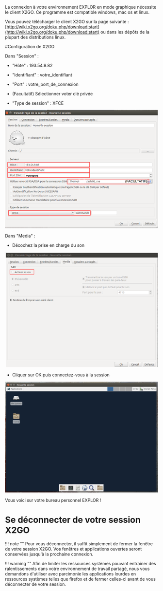 La connexion à votre environnement EXPLOR en mode graphique nécessite le client X2GO.
Ce programme est compatible windows, mac os et linux.

Vous pouvez télécharger le client X2GO sur la page suivante : [http://wiki.x2go.org/doku.php/download:start](http://wiki.x2go.org/doku.php/download:start) ou dans les dépôts de la plupart des distributions linux.

#Configuration de X2GO

Dans "Session" :

* "Hôte" : 193.54.9.82

* "Identifiant" : votre_identifiant

* "Port" : votre_port_de_connexion

* (Facultatif) Sélectionner voter clé privée

* "Type de session" : XFCE

![Screenshot1](images/x2go_config1.png)


Dans "Media" :

* Décochez la prise en charge du son
 
![Screenshot2](images/x2go_config2.png)

* Cliquer sur OK puis connectez-vous à la session
 

![Screenshot2](images/x2go_desktop.png)

Vous voici sur votre bureau personnel EXPLOR !

# Se déconnecter de votre session X2GO

!!! note ""
    Pour vous déconnecter, il suffit simplement de fermer la fenêtre de votre session X2GO. Vos fenêtres et applications ouvertes seront conservées jusqu'à la prochaine connexion.


!!! warning ""
    Afin de limiter les ressources systèmes pouvant entraîner des ralentissements dans votre environnement de travail partagé, nous vous demandons d'utiliser avec parcimonie les applications lourdes en ressources systèmes telles que firefox et de fermer celles-ci avant de vous déconnecter de votre session.


